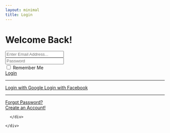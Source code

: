 ```yaml
---
layout: minimal
title: Login
---
```


<div class="row justify-content-center">
<div class="col-xl-10 col-lg-12 col-md-9">

<div class="card o-hidden border-0 shadow-lg my-5">
  <div class="card-body p-0">
    <!-- Nested Row within Card Body -->
    <div class="row">
      <div class="col-lg-6 d-none d-lg-block bg-login-image"></div>
      <div class="col-lg-6">
<div class="p-5">
  <div class="text-center">
    <h1 class="h4 text-gray-900 mb-4">Welcome Back!</h1>
  </div>
  <form class="user">
    <div class="form-group">
      <input type="email" class="form-control form-control-user" id="exampleInputEmail" aria-describedby="emailHelp" placeholder="Enter Email Address...">
    </div>
    <div class="form-group">
      <input type="password" class="form-control form-control-user" id="exampleInputPassword" placeholder="Password">
    </div>
    <div class="form-group">
      <div class="custom-control custom-checkbox small">
<input type="checkbox" class="custom-control-input" id="customCheck">
<label class="custom-control-label" for="customCheck">Remember Me</label>
      </div>
    </div>
    <a href="#" class="btn btn-primary btn-user btn-block">
      Login
    </a>
    <hr>
    <a href="#" class="btn btn-google btn-user btn-block">
      <i class="fab fa-google fa-fw"></i> Login with Google
    </a>
    <a href="#" class="btn btn-facebook btn-user btn-block">
      <i class="fab fa-facebook-f fa-fw"></i> Login with Facebook
    </a>
  </form>
  <hr>
  <div class="text-center">
    <a class="small" href="forgot-password.html">Forgot Password?</a>
  </div>
  <div class="text-center">
    <a class="small" href="register.html">Create an Account!</a>
  </div>
</div>
      </div>
    </div>
  </div>
</div>

      </div>

    </div>
